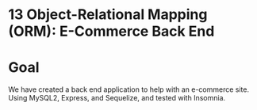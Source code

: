 # 13 Object-Relational Mapping (ORM): E-Commerce Back End


# Goal
We have created a back end application to help with an e-commerce site. Using MySQL2, Express, and Sequelize, and tested with Insomnia. 


<vid src="./Assets/ecom.mp4"></vid>
